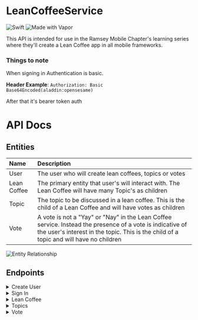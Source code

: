 # LeanCoffeeService

![Swift](https://img.shields.io/badge/Swift-FA7343?logo=swift&logoColor=white)
![Made with Vapor](https://img.shields.io/badge/vapor-4-df43f6.svg?logo=data%3Aimage%2Fpng%3Bbase64%2CiVBORw0KGgoAAAANSUhEUgAAACAAAAAgCAMAAAEzo7pQAAABmFBMVEUAAAD%2F%2F%2F%2F%2FgP%2F%2FgP9mzP9V1f%2BA1f9Vxv9G0f9EzP9L0v9Dyf9Sv%2F9Pwf9Gxf9Exv9Fx%2F9Gxf%2FbSffbSPeiePuifPtFxv9Dxv%2FVTvjVUfiza%2FhlqPxFxv1Fxv1ExP1Exv1Ut%2FtTt%2FtExP1Fxf3bRvZExf2YgPiYgPrMVvi6ZPhDxP1Exf1Exf1Exf1uofpDxPxDxfzCW%2FjcSPbcSPePhfqPhvrTTfbUTvipcPmpcvpDxP1Exf1ExP12mvpExP1Exf3aR%2FaGjfqHjvtdsPxDxP1Exf1Dxf1LvfxLvv1Exf1%2Fk%2Ft%2FlPvbSPdDxf1DxPxLvftLvfxLvvxTtvtUt%2Fxbr%2Ftcr%2FtcsPtkqPpkqPtlqPtlqftsofptofptovt1mvp1m%2Fp2m%2Fp9k%2Fl%2Bk%2Fp%2BlPqGjPmGjPqGjfqHjfqOhfmPhfmPhvmPhvqXfviXfvmXf%2FmYf%2Fmfd%2Figd%2FigePmocPiocfipcfmwafewafixafixavi4Yve5Yve5Y%2FjBW%2FfCW%2FfCXPfCXPjJVPbKVPbKVPfKVffSTfbSTvfTTvcWkpKnAAAATnRSTlMAAQIEBQYGCQsPERMcHSwxOz4%2FQEJCQ0hISEpYZ291eIaHi42OkpKSlZeYmZ6mqa6vuMvLzc3Q0NPT1NfZ4eLl5ujo6e%2Fw9vj4%2Bfn5%2Bf4Ap2wWAAAB8ElEQVQ4y31QiULTQBBdqCKHNx4I3qKAIgreKIKCt10S2rShB9A00ja2SFI0hja2KG1%2Fm5lszlp9Ozu7783s7swSQnoJgMIUYgIhqqoSBgpajxAj5Mw2k15QJ0BpP6wfM1JWyqBSN81ayIr1Eef0rJtsrQPU3kVjghDtgY2UzWakT7DRNG1bOwubUL1mmsSFfdLBebzhnMefUwuzDn%2FH8xzP88vL7xmfSiVT6RRacsoSHimFQl75qihK4SFL0XXDQNN199YnzVar%2BTjw8H0SxCV6McB7oYojfgHLCvv4pFXoHZcfZpXTQ47wxhaWbH6M43iOQ3eUCYsxRBTmIhPSqTRaEhwTMlnJAqxMUPLYKDScV5iAv6yqGv42E4ah8Z%2BG%2FsMwhu13p3%2FVzHqtbk67pQ61Go1G8wLpgHv0LvkPTnyAht4e%2F2f8tt3zzc7h%2Fnnq4GVfh%2FipMPUQPvlX%2FAoN4nJb%2FAZtx%2FVA%2FFpkJbICiNgTXOSqLz4SFxOJeFyERYwnRHHV4iNewtz6xtr6GtgGOiTI57yEVzn5S07GIcubcg4M%2BWsv4VapVCxt4ShuFUvfgCAf8xK6n5bLO9%2FLOzBsA%2Fes29%2FGxG61UqlUwYNVwXYn2j4iNL73Z29%2FH%2BZvdOOhDp%2FdNTg6s%2FB54cHo6S6fegA%2BKLJ63g4njwAAAABJRU5ErkJggg%3D%3D)

This API is intended for use in the Ramsey Mobile Chapter's learning series where they'll create a Lean Coffee app in all mobile frameworks. 

### Things to note

When signing in Authentication is basic.

**Header Example**: `Authorization: Basic Base64Encoded(aladdin:opensesame)`

After that it's bearer token auth


# API Docs

## Entities

|Name|Description|
|:--|:--|
|User| The user who will create lean coffees, topics or votes |
|Lean Coffee| The primary entity that user's will interact with. The Lean Coffee will have many Topic's as children|
|Topic| The topic to be discussed in a lean coffee. This is the child of a Lean Coffee and will have votes as children |
|Vote| A vote is not a "Yay" or "Nay" in the Lean Coffee service. Instead the presence of a vote is indicative of the user's interest in the topic. This is the child of a topic and will have no children|

![Entity Relationship](https://lucid.app/publicSegments/view/d3a417e3-e69e-4999-8933-96eb96bd09bb/image.png)


## Endpoints

<details>
<summary>Create User</summary>
    

### Create User


**POST** `{{URL}}/api/users`

**Request Body**

```json
{
    "name": "{{name}}",
    "username": "{{username}}",
    "password": "{{password}}"
}
```

**Response**

```json
{
    "id": "478E0ACB-DFC5-432B-B553-321399AF3735",
    "name": "Domenica71",
    "username": "Elsie_Walsh"
}
```

</details>

<details>
<summary>Sign In</summary>

### Sign In

**POST** `{{URL}}/api/users/login`

**Header** `Authorization: Basic {{userid:password}} <- base64 encoded`

**Response**

``` json
{
    "value": "RkIwWBT7MuTlADXbZbLX9A==",
    "user": {
        "id": "478E0ACB-DFC5-432B-B553-321399AF3735"
    },
    "id": "C0621223-373A-405D-BC03-2209EBF6106C"
}
```

**Note** the "value" is the bearer token you need to store.

</details>

<details>
<summary>Lean Coffee</summary>
    
### Create Lean Coffee 

**POST** `{{URL}}/api/leancoffee`


**Header** `Authorization: Bearer {{token value}}`


**Request Body**

```json
{
    "title": "A title"
}
```
**Response**

```json
{
    "id": "BE43F38A-4E52-4DC7-B8B7-0AEFCE42F914",
    "title": "A title",
    "host": "478E0ACB-DFC5-432B-B553-321399AF3735",
    "date": "2021-08-21T19:25:10Z"
}
```

### Get Lean Coffee

**GET** `{{URL}}/api/leancoffee/{{leancoffee_id}}`

**Header** `Authorization: Bearer {{token value}}`

**Response**

```json
{
    "id": "BE43F38A-4E52-4DC7-B8B7-0AEFCE42F914",
    "title": "A title",
    "host": "478E0ACB-DFC5-432B-B553-321399AF3735",
    "date": "2021-08-21T19:25:10Z"
}
```


### Get all topics in a Lean Coffee

**GET** `{{URL}}/api/leancoffee/{{leancoffee_id}}/topics`

**Header** `Authorization: Bearer {{token value}}`

**Response**

```json
[
    {
        "id": "538721AA-47BB-4CB6-BB20-02AD1F84EDBB",
        "title": "A title",
        "introducer": "12F5C0C6-0651-44B0-AF7E-686849099B03",
        "description": "",
        "completed": false,
        "votes": [
            {
                "topic": {
                    "id": "538721AA-47BB-4CB6-BB20-02AD1F84EDBB"
                },
                "id": "62055814-62E5-4BEF-B8CE-BF903AA63882",
                "user": "12F5C0C6-0651-44B0-AF7E-686849099B03"
            }
        ]
    },
]
```
### Get Lean Coffee Host

*The host is the creator of the lean coffee in the system*

**GET** `{{URL}}/api/leancoffee/{{leancoffee_id}}/host`

**Header** `Authorization: Bearer {{token value}}`

**Response**

```json
{
    "id": "478E0ACB-DFC5-432B-B553-321399AF3735",
    "name": "Domenica71",
    "username": "Elsie_Walsh"
}
```


### Get all Lean Coffee events

**GET** `{{URL}}/api/leancoffee/`

**Header** `Authorization: Bearer {{token value}}`

**Response**

```json
[
    {
        "id": "08D5937E-7126-4491-A04A-23DA3FDC9D38",
        "title": "A title",
        "host": "12F5C0C6-0651-44B0-AF7E-686849099B03",
        "date": "2021-08-21T00:00:00Z"
    },
    {
        "id": "1C8400D0-F3AC-4161-AFC9-82C41B9A949F",
        "title": "A title",
        "host": "F8A213CA-5D30-4C7C-9CAC-C139F11C1D5E",
        "date": "2021-08-21T00:00:00Z"
    },
    {
        "id": "BE43F38A-4E52-4DC7-B8B7-0AEFCE42F914",
        "title": "A title",
        "host": "478E0ACB-DFC5-432B-B553-321399AF3735",
        "date": "2021-08-21T00:00:00Z"
    }
]
```

</details>

<details>
<summary>Topics</summary>
    
### Create Topic

**POST** `{{URL}}/api/topics`


**Header** `Authorization: Bearer {{token value}}`


**Request Body**

```json
{
    "title": "A title",
    "leanCoffeeId": "{{leancoffee_id}}",
    "description": ""
}
```
**Response**

```json
{
    "leanCoffee": {
        "id": "BE43F38A-4E52-4DC7-B8B7-0AEFCE42F914"
    },
    "id": "C6645F36-4DDB-44F4-8C76-1FB25A236A53",
    "introducer": "478E0ACB-DFC5-432B-B553-321399AF3735",
    "title": "A title",
    "completed": false,
    "description": ""
}
```

### Get Topic

**GET** `{{URL}}/api/topics/{{topic_id}}`


**Header** `Authorization: Bearer {{token value}}`


**Response**

```json
{
    "leanCoffee": {
        "id": "BE43F38A-4E52-4DC7-B8B7-0AEFCE42F914"
    },
    "id": "C6645F36-4DDB-44F4-8C76-1FB25A236A53",
    "introducer": "478E0ACB-DFC5-432B-B553-321399AF3735",
    "title": "A title",
    "completed": false,
    "description": ""
}
```

### Complete Topic

*The only way to update a topic (currently) and mark it as complete.*

**POST** `{{URL}}/api/topics/{{topic_id}}/complete`


**Header** `Authorization: Bearer {{token value}}`

**Response**

```json
{
    "leanCoffee": {
        "id": "BE43F38A-4E52-4DC7-B8B7-0AEFCE42F914"
    },
    "id": "C6645F36-4DDB-44F4-8C76-1FB25A236A53",
    "introducer": "478E0ACB-DFC5-432B-B553-321399AF3735",
    "title": "A title",
    "completed": true,
    "description": ""
}
```

### Get Topic Introducer

*The introducer is the use who created the topic in a lean coffee*

**GET** `{{URL}}/api/topics/{{topic_id}}/introducer`


**Header** `Authorization: Bearer {{token value}}`


**Response**

```json
{
    "id": "478E0ACB-DFC5-432B-B553-321399AF3735",
    "name": "Domenica71",
    "username": "Elsie_Walsh"
}
```

### Get Topic Votes

**GET** `{{URL}}/api/topics/{{topic_id}}/votes`


**Header** `Authorization: Bearer {{token value}}`


**Response**

```json
[
    {
        "id": "FCB75BAE-A63C-4A85-8674-9A6F5F16CDFC",
        "topic": {
            "id": "C6645F36-4DDB-44F4-8C76-1FB25A236A53"
        },
        "user": "478E0ACB-DFC5-432B-B553-321399AF3735"
    }
]
```

</details>

<details>
<summary>Vote</summary>

### Cast vote

*This must be unique per topic and user. If a user tries to vote twice on a topic, the server will return a conflict.*

**POST** `{{URL}}/api/votes`


**Header** `Authorization: Bearer {{token value}}`


**Request Body**

```json
{
    "topicId": "{{topic_id}}"
}
```

**Response**

```json
{
    "id": "FCB75BAE-A63C-4A85-8674-9A6F5F16CDFC",
    "user": "478E0ACB-DFC5-432B-B553-321399AF3735",
    "topic": {
        "id": "C6645F36-4DDB-44F4-8C76-1FB25A236A53"
    }
}
```

</details>